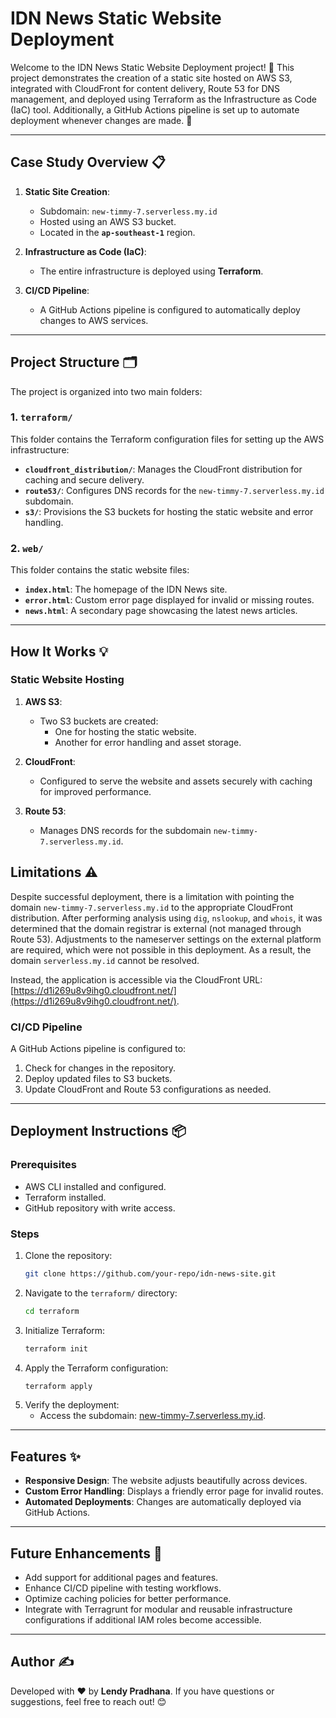 # IDN News Static Website Deployment

Welcome to the IDN News Static Website Deployment project! 🚀 This project demonstrates the creation of a static site hosted on AWS S3, integrated with CloudFront for content delivery, Route 53 for DNS management, and deployed using Terraform as the Infrastructure as Code (IaC) tool. Additionally, a GitHub Actions pipeline is set up to automate deployment whenever changes are made. 🎉

---

## Case Study Overview 📋

1. **Static Site Creation**:
   - Subdomain: `new-timmy-7.serverless.my.id`
   - Hosted using an AWS S3 bucket.
   - Located in the **`ap-southeast-1`** region.

2. **Infrastructure as Code (IaC)**:
   - The entire infrastructure is deployed using **Terraform**.

3. **CI/CD Pipeline**:
   - A GitHub Actions pipeline is configured to automatically deploy changes to AWS services.

---

## Project Structure 🗂️

The project is organized into two main folders:

### 1. `terraform/`
This folder contains the Terraform configuration files for setting up the AWS infrastructure:

- **`cloudfront_distribution/`**: Manages the CloudFront distribution for caching and secure delivery.
- **`route53/`**: Configures DNS records for the `new-timmy-7.serverless.my.id` subdomain.
- **`s3/`**: Provisions the S3 buckets for hosting the static website and error handling.

### 2. `web/`
This folder contains the static website files:

- **`index.html`**: The homepage of the IDN News site.
- **`error.html`**: Custom error page displayed for invalid or missing routes.
- **`news.html`**: A secondary page showcasing the latest news articles.

---

## How It Works 💡

### Static Website Hosting
1. **AWS S3**:
   - Two S3 buckets are created:
     - One for hosting the static website.
     - Another for error handling and asset storage.

2. **CloudFront**:
   - Configured to serve the website and assets securely with caching for improved performance.

3. **Route 53**:
   - Manages DNS records for the subdomain `new-timmy-7.serverless.my.id`.

## Limitations ⚠️
Despite successful deployment, there is a limitation with pointing the domain `new-timmy-7.serverless.my.id` to the appropriate CloudFront distribution. After performing analysis using `dig`, `nslookup`, and `whois`, it was determined that the domain registrar is external (not managed through Route 53). Adjustments to the nameserver settings on the external platform are required, which were not possible in this deployment. As a result, the domain `serverless.my.id` cannot be resolved.

Instead, the application is accessible via the CloudFront URL: [https://d1i269u8v9ihg0.cloudfront.net/](https://d1i269u8v9ihg0.cloudfront.net/).


### CI/CD Pipeline
A GitHub Actions pipeline is configured to:

1. Check for changes in the repository.
2. Deploy updated files to S3 buckets.
3. Update CloudFront and Route 53 configurations as needed.

---

## Deployment Instructions 📦

### Prerequisites
- AWS CLI installed and configured.
- Terraform installed.
- GitHub repository with write access.

### Steps
1. Clone the repository:
   ```bash
   git clone https://github.com/your-repo/idn-news-site.git
   ```
2. Navigate to the `terraform/` directory:
   ```bash
   cd terraform
   ```
3. Initialize Terraform:
   ```bash
   terraform init
   ```
4. Apply the Terraform configuration:
   ```bash
   terraform apply
   ```
5. Verify the deployment:
   - Access the subdomain: [new-timmy-7.serverless.my.id](http://new-timmy-7.serverless.my.id).

---

## Features ✨
- **Responsive Design**: The website adjusts beautifully across devices.
- **Custom Error Handling**: Displays a friendly error page for invalid routes.
- **Automated Deployments**: Changes are automatically deployed via GitHub Actions.

---

## Future Enhancements 🔮
- Add support for additional pages and features.
- Enhance CI/CD pipeline with testing workflows.
- Optimize caching policies for better performance.
- Integrate with Terragrunt for modular and reusable infrastructure configurations if additional IAM roles become accessible.

---

## Author ✍️
Developed with ❤️ by **Lendy Pradhana**. If you have questions or suggestions, feel free to reach out! 😊